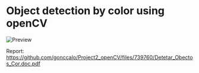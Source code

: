# Object detection by color using openCV


![Preview](https://cloud.githubusercontent.com/assets/5223817/22433568/b8670fdc-e710-11e6-8b2d-e75d738f5837.PNG)

Report:
https://github.com/gonccalo/Project2_openCV/files/739760/Detetar_Obectos_Cor.doc.pdf
